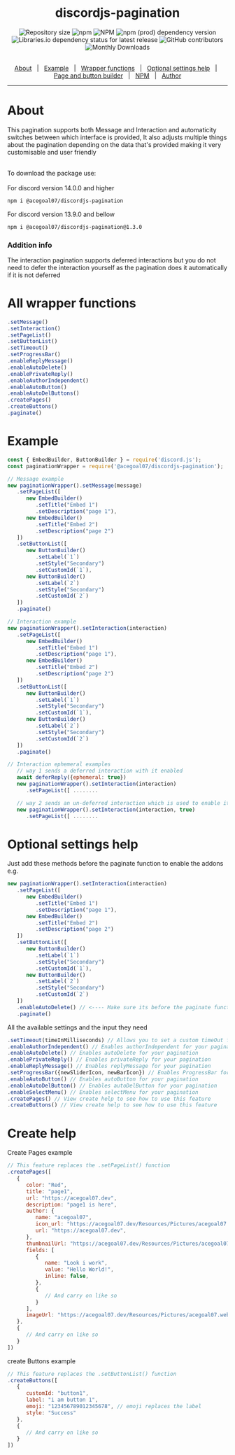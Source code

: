 <h1 align="center">discordjs-pagination</h1>
<div align="center">
   <img alt="Repository size" src="https://img.shields.io/github/repo-size/acegoal07/discordjs-pagination">
   <img alt="npm" src="https://img.shields.io/npm/v/@acegoal07/discordjs-pagination/latest">
   <img alt="NPM" src="https://img.shields.io/npm/l/@acegoal07/discordjs-pagination">
   <img alt="npm (prod) dependency version" src="https://img.shields.io/npm/dependency-version/@acegoal07/discordjs-pagination/discord.js">
   <img alt="Libraries.io dependency status for latest release" src="https://img.shields.io/github/issues-raw/acegoal07/discordjs-pagination">
   <img alt="GitHub contributors" src="https://img.shields.io/github/contributors/acegoal07/discordjs-pagination">
   <img alt="Monthly Downloads" src="https://img.shields.io/npm/dm/@acegoal07/discordjs-pagination">
</div><br>
<p align="center">
   <a href="#about">About</a> &#xa0; | &#xa0;
   <a href="#example">Example</a> &#xa0; | &#xa0;
   <a href="#functions">Wrapper functions</a> &#xa0; | &#xa0;
   <a href="#settingsHelp">Optional settings help</a> &#xa0; | &#xa0;
   <a href="#createHelp">Page and button builder</a> &#xa0; | &#xa0;
   <a href="https://www.npmjs.com/package/@acegoal07/discordjs-pagination">NPM</a> &#xa0; | &#xa0;
   <a href="https://github.com/acegoal07" target="_blank">Author</a>
</p>

---

<h1 id="about">About</h1>
This pagination supports both Message and Interaction and automaticity switches between which interface is provided, It also adjusts multiple things about the pagination depending on the data that's provided making it very customisable and user friendly<br><br>

To download the package use:<br><br>
For discord version 14.0.0 and higher
```sh
npm i @acegoal07/discordjs-pagination
```
For discord version 13.9.0 and bellow
```sh
npm i @acegoal07/discordjs-pagination@1.3.0
```

### Addition info
The interaction pagination supports deferred interactions but you do not need to defer the interaction yourself as the pagination does it automatically if it is not deferred

<h1 id="functions">All wrapper functions</h1>

```js
.setMessage()
.setInteraction()
.setPageList()
.setButtonList()
.setTimeout()
.setProgressBar()
.enableReplyMessage()
.enableAutoDelete()
.enablePrivateReply()
.enableAuthorIndependent()
.enableAutoButton()
.enableAutoDelButtons()
.createPages()
.createButtons()
.paginate()
```
<h1 id="example">Example</h1>

```js
const { EmbedBuilder, ButtonBuilder } = require('discord.js');
const paginationWrapper = require('@acegoal07/discordjs-pagination');

// Message example
new paginationWrapper().setMessage(message)
   .setPageList([
      new EmbedBuilder()
         .setTitle("Embed 1")
         .setDescription("page 1"),
      new EmbedBuilder()
         .setTitle("Embed 2")
         .setDescription("page 2")
   ])
   .setButtonList([
      new ButtonBuilder()
         .setLabel(`1`)
         .setStyle("Secondary")
         .setCustomId(`1`),
      new ButtonBuilder()
         .setLabel(`2`)
         .setStyle("Secondary")
         .setCustomId(`2`)
   ])
   .paginate()

// Interaction example
new paginationWrapper().setInteraction(interaction)
   .setPageList([
      new EmbedBuilder()
         .setTitle("Embed 1")
         .setDescription("page 1"),
      new EmbedBuilder()
         .setTitle("Embed 2")
         .setDescription("page 2")
   ])
   .setButtonList([
      new ButtonBuilder()
         .setLabel(`1`)
         .setStyle("Secondary")
         .setCustomId(`1`),
      new ButtonBuilder()
         .setLabel(`2`)
         .setStyle("Secondary")
         .setCustomId(`2`)
   ])
   .paginate()

// Interaction ephemeral examples
   // way 1 sends a deferred interaction with it enabled
   await deferReply({ephemeral: true})
   new paginationWrapper().setInteraction(interaction)
      .setPageList([ ........

   // way 2 sends an un-deferred interaction which is used to enable it
   new paginationWrapper().setInteraction(interaction, true) 
      .setPageList([ ........
```
<h1 id="settingsHelp">Optional settings help</h1>

Just add these methods before the paginate function to enable the addons e.g.
```js
new paginationWrapper().setInteraction(interaction)
   .setPageList([
      new EmbedBuilder()
         .setTitle("Embed 1")
         .setDescription("page 1"),
      new EmbedBuilder()
         .setTitle("Embed 2")
         .setDescription("page 2")
   ])
   .setButtonList([
      new ButtonBuilder()
         .setLabel(`1`)
         .setStyle("Secondary")
         .setCustomId(`1`),
      new ButtonBuilder()
         .setLabel(`2`)
         .setStyle("Secondary")
         .setCustomId(`2`)
   ])
   .enableAutoDelete() // <---- Make sure its before the paginate function or it wont enable
   .paginate()
```

All the available settings and the input they need
```js
.setTimeout(timeInMilliseconds) // Allows you to set a custom timeOut for your pagination
.enableAuthorIndependent() // Enables authorIndependent for your pagination
.enableAutoDelete() // Enables autoDelete for your pagination
.enablePrivateReply() // Enables privateReply for your pagination
.enableReplyMessage() // Enables replyMessage for your pagination
.setProgressBar({newSliderIcon, newBarIcon}) // Enables ProgressBar for your pagination and also allows you to edit the characters
.enableAutoButton() // Enables autoButton for your pagination
.enableAutoDelButton() // Enables autoDelButton for your pagination
.enableSelectMenu() // Enables selectMenu for your pagination
.createPages() // View create help to see how to use this feature
.createButtons() // View create help to see how to use this feature
```
<h1 id="createHelp">Create help</h1>

Create Pages example
```js
// This feature replaces the .setPageList() function
.createPages([
   {
      color: "Red",
      title: "page1",
      url: "https://acegoal07.dev",
      description: "page1 is here",
      author: {
         name: "acegoal07",
         icon_url: "https://acegoal07.dev/Resources/Pictures/acegoal07.webP",
         url: "https://acegoal07.dev",
      },
      thumbnailUrl: "https://acegoal07.dev/Resources/Pictures/acegoal07.webP",
      fields: [
         {
            name: "Look i work",
            value: "Hello World!",
            inline: false,
         },
         {
            // And carry on like so
         }
      ],
      imageUrl: "https://acegoal07.dev/Resources/Pictures/acegoal07.webP",
   },
   {
      // And carry on like so
   }
])
```

create Buttons example
```js
// This feature replaces the .setButtonList() function
.createButtons([
   {
      customId: "button1",
      label: "i am button 1",
      emoji: "123456789012345678", // emoji replaces the label
      style: "Success"
   },
   {
      // And carry on like so
   }
])
```
